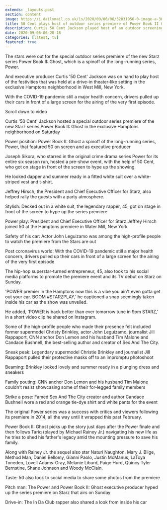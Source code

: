```yaml
---
extends: _layouts.post
section: content
image: https://i.dailymail.co.uk/1s/2020/09/06/06/32831956-0-image-a-38_1599368502491.jpg 
title: 50 Cent plays host of outdoor series premiere of Power Book II Ghost in the Hamptons 
description: Curtis 50 Cent Jackson played host of an outdoor screening for the series premiere of Power Book II Ghost in the Hamptons on Saturday. 
date: 2020-09-06-06-28-18 
categories: [latest, tv] 
featured: true 
--- 
```

The stars were out for the special outdoor series premiere of the new Starz series Power Book II: Ghost, which is a spinoff of the long-running series, Power.

And executive producer Curtis '50 Cent' Jackson was on hand to play host of the festivities that was held at a drive-in theater-like setting in the exclusive Hamptons neighborhood in West Mill, New York.

With the COVID-19 pandemic still a major health concern, drivers pulled up their cars in front of a large screen for the airing of the very first episode.

Scroll down to video 

Curtis '50 Cent' Jackson hosted a special outdoor series premiere of the new Starz series Power Book II: Ghost in the exclusive Hamptons neighborhood on Saturday

Power position: Power Book II: Ghost a spinoff of the long-running series, Power, that featured 50 on screen and as executive producer

Joseph Sikora, who starred in the original crime drama series Power for its entire six season run, hosted a pre-show event, with the help of 50 Cent, who got on stage in front of the screen to hype up the showing.

He looked dapper and summer ready in a fitted white suit over a white-striped vest and t-shirt. 

Jeffrey Hirsch, the President and Chief Executive Officer for Starz, also helped rally the guests with a party atmosphere.

Stylish: Decked out in a white suit, the legendary rapper, 45, got on stage in front of the screen to hype up the series premiere

Power play: President and Chief Executive Officer for Starz Jeffrey Hirsch joined 50 at the Hamptons premiere in Water Mill, New York

Safety of his car: Actor John Leguizamo was among the high-profile people to watch the premiere from the Stars are out

Post coronavirus world: With the COVID-19 pandemic still a major health concern, drivers pulled up their cars in front of a large screen for the airing of the very first episode

The hip-hop superstar-turned entrepreneur, 45, also took to his social media platforms to promote the premiere event and its TV debut on Starz on Sunday. 

'POWER premier in the Hamptons now this is a vibe you ain't even gotta get out your car. BOOM #STARZPLAY,' he captioned a snap seemingly taken inside his car as the show was unveiled. 

He added, 'POWER is back better than ever tomorrow tune in 9pm STARZ,' in a short video clip he shared on Instagram. 

Some of the high-profile people who made their presence felt included former supermodel Christy Brinkley, actor John Leguizamo, journalist Jill Rappaport, CNN anchor Don Lemon and his husband Tim Malone and Candace Bushnell, the best-selling author and creator of Sex And The City.

Sneak peak: Legendary supermodel Christie Brinkley and journalist Jill Rappaport pulled their protective masks off to an impromptu photoshoot

Beaming: Brinkley looked lovely and summer ready in a plunging dress and sneakers

Family pouting: CNN anchor Don Lemon and his husband Tim Malone couldn't resist showcasing some of their for-legged family members

Strike a pose: Famed Sex And The City creator and author Candace Bushnell wore a red and orange tie-dye shirt and white pants for the event

The original Power series was a success with critics and viewers following its premiere in 2014, all the way until it wrapped this past February.   

Power Book II: Ghost picks up the story just days after the Power finale and then follows Tariq (played by Michael Rainey Jr.) navigating his new life as he tries to shed his father's legacy amid the mounting pressure to save his family.  

Along with Rainey Jr. the sequel also star Naturi Naughton, Mary J. Blige, Method Man, Daniel Bellomy, Gianni Paolo, Justin McManus, LaToya Tonedeo, Lovell Adams-Gray, Melanie Liburd, Paige Hurd, Quincy Tyler Bernstine, Shane Johnson and Woody McClain.             

Taste: 50 also took to social media to share some photos from the premiere

Pitch man: The Power and Power Book II: Ghost executive producer hyped up the series premiere on Starz that airs on Sunday

Drive-in: The In Da Club rapper also shared a look from inside his car


